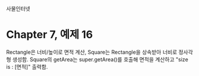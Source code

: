 
사물인터넷

Chapter 7, 예제 16
================================

Rectangle은 너비/높이로 면적 계산, Square는 Rectangle을 상속받아 너비로 정사각형 생성함.
Square의 getArea는 super.getArea()를 호출해 면적을 계산하고 "size is : [면적]" 출력함.